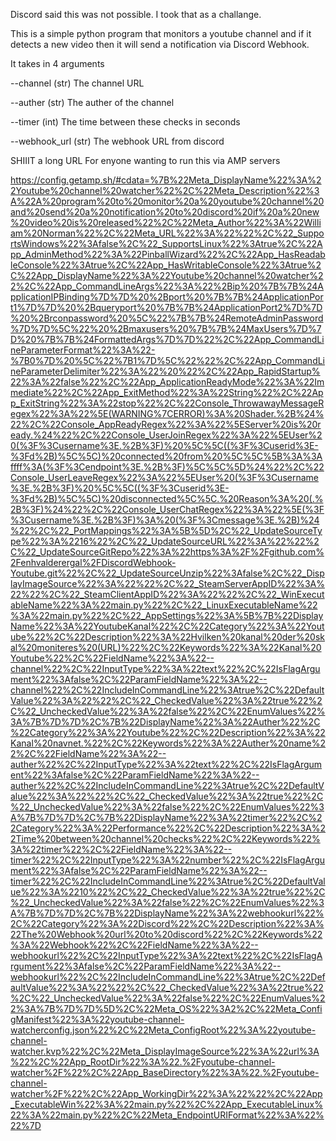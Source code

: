 Discord said this was not possible. I took that as a challange. 

This is a simple python program that monitors a youtube channel and if it detects a new video then it will send a notification via Discord Webhook.

It takes in 4 arguments

--channel (str)
The channel URL

--auther (str)
The auther of the channel

--timer (int)
The time between these checks in seconds

--webhook_url (str)
The webhook URL from discord




SHIIIT a long URL
For enyone wanting to run this via AMP servers

https://config.getamp.sh/#cdata=%7B%22Meta_DisplayName%22%3A%22Youtube%20channel%20watcher%22%2C%22Meta_Description%22%3A%22A%20program%20to%20monitor%20a%20youtube%20channel%20and%20send%20a%20notification%20to%20discord%20if%20a%20new%20video%20is%20released%22%2C%22Meta_Author%22%3A%22William%20Norman%22%2C%22Meta_URL%22%3A%22%22%2C%22_SupportsWindows%22%3Afalse%2C%22_SupportsLinux%22%3Atrue%2C%22App_AdminMethod%22%3A%22PinballWizard%22%2C%22App_HasReadableConsole%22%3Atrue%2C%22App_HasWritableConsole%22%3Atrue%2C%22App_DisplayName%22%3A%22Youtube%20channel%20watcher%22%2C%22App_CommandLineArgs%22%3A%22%2Bip%20%7B%7B%24ApplicationIPBinding%7D%7D%20%2Bport%20%7B%7B%24ApplicationPort1%7D%7D%20%2Bqueryport%20%7B%7B%24ApplicationPort2%7D%7D%20%2Brconpassword%20%5C%22%7B%7B%24RemoteAdminPassword%7D%7D%5C%22%20%2Bmaxusers%20%7B%7B%24MaxUsers%7D%7D%20%7B%7B%24FormattedArgs%7D%7D%22%2C%22App_CommandLineParameterFormat%22%3A%22-%7B0%7D%20%5C%22%7B1%7D%5C%22%22%2C%22App_CommandLineParameterDelimiter%22%3A%22%20%22%2C%22App_RapidStartup%22%3A%22false%22%2C%22App_ApplicationReadyMode%22%3A%22Immediate%22%2C%22App_ExitMethod%22%3A%22String%22%2C%22App_ExitString%22%3A%22stop%22%2C%22Console_ThrowawayMessageRegex%22%3A%22%5E(WARNING%7CERROR)%3A%20Shader.%2B%24%22%2C%22Console_AppReadyRegex%22%3A%22%5EServer%20is%20ready.%24%22%2C%22Console_UserJoinRegex%22%3A%22%5EUser%20(%3F%3Cusername%3E.%2B%3F)%20%5C%5C((%3F%3Cuserid%3E-%3Fd%2B)%5C%5C)%20connected%20from%20%5C%5C%5B%3A%3Affff%3A(%3F%3Cendpoint%3E.%2B%3F)%5C%5C%5D%24%22%2C%22Console_UserLeaveRegex%22%3A%22%5EUser%20(%3F%3Cusername%3E.%2B%3F)%20%5C%5C((%3F%3Cuserid%3E-%3Fd%2B)%5C%5C)%20disconnected%5C%5C.%20Reason%3A%20(.%2B%3F)%24%22%2C%22Console_UserChatRegex%22%3A%22%5E(%3F%3Cusername%3E.%2B%3F)%3A%20(%3F%3Cmessage%3E.%2B)%24%22%2C%22_PortMappings%22%3A%5B%5D%2C%22_UpdateSourceType%22%3A%2216%22%2C%22_UpdateSourceURL%22%3A%22%22%2C%22_UpdateSourceGitRepo%22%3A%22https%3A%2F%2Fgithub.com%2Fenhvalderergal%2FDiscordWebhook-Youtube.git%22%2C%22_UpdateSourceUnzip%22%3Afalse%2C%22_DisplayImageSource%22%3A%22%22%2C%22_SteamServerAppID%22%3A%22%22%2C%22_SteamClientAppID%22%3A%22%22%2C%22_WinExecutableName%22%3A%22main.py%22%2C%22_LinuxExecutableName%22%3A%22main.py%22%2C%22_AppSettings%22%3A%5B%7B%22DisplayName%22%3A%22YoutubeKanal%22%2C%22Category%22%3A%22Youtube%22%2C%22Description%22%3A%22Hvilken%20kanal%20der%20skal%20moniteres%20(URL)%22%2C%22Keywords%22%3A%22Kanal%20Youtube%22%2C%22FieldName%22%3A%22--channel%22%2C%22InputType%22%3A%22text%22%2C%22IsFlagArgument%22%3Afalse%2C%22ParamFieldName%22%3A%22--channel%22%2C%22IncludeInCommandLine%22%3Atrue%2C%22DefaultValue%22%3A%22%22%2C%22_CheckedValue%22%3A%22true%22%2C%22_UncheckedValue%22%3A%22false%22%2C%22EnumValues%22%3A%7B%7D%7D%2C%7B%22DisplayName%22%3A%22Auther%22%2C%22Category%22%3A%22Youtube%22%2C%22Description%22%3A%22Kanal%20navnet.%22%2C%22Keywords%22%3A%22Auther%20name%22%2C%22FieldName%22%3A%22--auther%22%2C%22InputType%22%3A%22text%22%2C%22IsFlagArgument%22%3Afalse%2C%22ParamFieldName%22%3A%22--auther%22%2C%22IncludeInCommandLine%22%3Atrue%2C%22DefaultValue%22%3A%22%22%2C%22_CheckedValue%22%3A%22true%22%2C%22_UncheckedValue%22%3A%22false%22%2C%22EnumValues%22%3A%7B%7D%7D%2C%7B%22DisplayName%22%3A%22timer%22%2C%22Category%22%3A%22Performance%22%2C%22Description%22%3A%22Time%20between%20channel%20checks%22%2C%22Keywords%22%3A%22timer%22%2C%22FieldName%22%3A%22--timer%22%2C%22InputType%22%3A%22number%22%2C%22IsFlagArgument%22%3Afalse%2C%22ParamFieldName%22%3A%22--timer%22%2C%22IncludeInCommandLine%22%3Atrue%2C%22DefaultValue%22%3A%2210%22%2C%22_CheckedValue%22%3A%22true%22%2C%22_UncheckedValue%22%3A%22false%22%2C%22EnumValues%22%3A%7B%7D%7D%2C%7B%22DisplayName%22%3A%22webhookurl%22%2C%22Category%22%3A%22Discord%22%2C%22Description%22%3A%22The%20Webhook%20url%20to%20discord%22%2C%22Keywords%22%3A%22Webhook%22%2C%22FieldName%22%3A%22--webhookurl%22%2C%22InputType%22%3A%22text%22%2C%22IsFlagArgument%22%3Afalse%2C%22ParamFieldName%22%3A%22--webhookurl%22%2C%22IncludeInCommandLine%22%3Atrue%2C%22DefaultValue%22%3A%22%22%2C%22_CheckedValue%22%3A%22true%22%2C%22_UncheckedValue%22%3A%22false%22%2C%22EnumValues%22%3A%7B%7D%7D%5D%2C%22Meta_OS%22%3A2%2C%22Meta_ConfigManifest%22%3A%22youtube-channel-watcherconfig.json%22%2C%22Meta_ConfigRoot%22%3A%22youtube-channel-watcher.kvp%22%2C%22Meta_DisplayImageSource%22%3A%22url%3A%22%2C%22App_RootDir%22%3A%22.%2Fyoutube-channel-watcher%2F%22%2C%22App_BaseDirectory%22%3A%22.%2Fyoutube-channel-watcher%2F%22%2C%22App_WorkingDir%22%3A%22%22%2C%22App_ExecutableWin%22%3A%22main.py%22%2C%22App_ExecutableLinux%22%3A%22main.py%22%2C%22Meta_EndpointURIFormat%22%3A%22%22%7D
